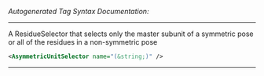 <!-- THIS IS AN AUTOGENERATED FILE: Don't edit it directly, instead change the schema definition in the code itself. -->

_Autogenerated Tag Syntax Documentation:_

---
A ResidueSelector that selects only the master subunit of a symmetric pose or all of the residues in a non-symmetric pose

```xml
<AsymmetricUnitSelector name="(&string;)" />
```



---
